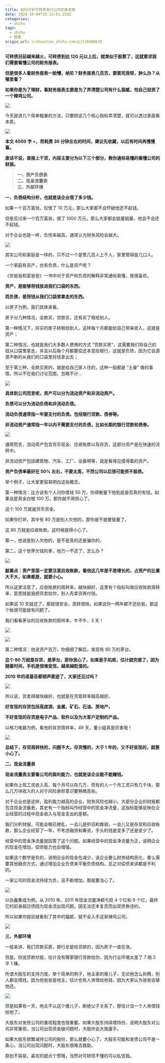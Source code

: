 ```yaml
---
title: 如何分析可转债发行公司的基本面
date: 2024-10-04T15:13:51.210Z
categories:
  - zhihu
tags:
  - zhihu
  - 股票
origin_url: //zhuanlan.zhihu.com/p/110406638
---
```

&#x20;**可转债目前越来越火，可转债到达 120 元以上后，就类似于股票了，这就要求我们需要看懂公司的财务报表。**&#x20;

&#x20;**但是很多人看财务报表一脸懵，纳尼？财务报表几百页，要累死我呀，肿么办？从哪里看？**&#x20;

&#x20;**如果你是为了理财，看财务报表主要是为了弄清楚公司有什么猫腻，怕自己投资了一个辣鸡公司。**&#x20;

![](https://pic4.zhimg.com/v2-61ca1a151e8942198d91f33e4df95c37_b.jpg)

今天就讲几个简单粗暴的方法，只要把这几个核心指标弄清楚，就可以透过表面看本质。

![](https://pic1.zhimg.com/v2-f42d0a781307465ed2e655d4d5caf3ce_b.jpg)

&#x20;**本文 4000 字 +，将耗费 30 分钟左右的时间，建议先收藏，以后有时间再慢慢看。**&#x20;

&#x20;**废话不说，直接上干货，内容主要分为以下三个部分，教你通俗易懂的看懂公司的财报。**&#x20;

> **一、资产负债表**\
> **二、现金流量表**\
> **三、外部环境**

&#x20;**一、负债结构分析，也就是该企业借了多少钱。**&#x20;

如果一个百万富翁，仅借了 10 万元，那么大家都不会怀疑他还不起钱。

但是反过来一个百万富翁，借了 1000 万元，那么大家都会掂量掂量，他会不会还不起钱。

对于企业也是一样，负债率越高，通常认为财务风险会越大。

![](https://pic1.zhimg.com/v2-9c6229795c6a712575716b23682a9f98_b.jpg)

其实公司和家庭是一样的，只不过一个是管几百人上千人，家里管得是几口人。

一个家庭有资产，也有负债，什么是资产呢？

《穷爸爸和富爸爸》一书中对于资产和负债的解释非常通俗易懂，我很喜欢。

&#x20;**资产，是能够将钱放进我们口袋的东西。**&#x20;

&#x20;**而负债，是将钱从我们口袋里拿走的东西。**&#x20;

以房子为例，我们具体来看。

房子分几种情况，全款买，贷款买，还有买了租给别人。

第一种情况下，将买的房子转租给别人，这样每个月都能给自己带来收入，这就是资产；

第二种情况，也就是我们大多数人使用的方式 “贷款买房”，这需要我们将自己的钱从口袋里拿走，并且以后每个月都要偿还本息给银行，这就是负债，因为它会源源不断的从我们的口袋里将钱拿出去；

至于第三种，全款买房的，就是给自己家人住的，这种一般都是 “土豪” 做的事情，所以不在我们讨论范围，忽略不计...

![](https://pica.zhimg.com/v2-496f39ad17a39da60a9679795f2ac5be_b.jpg)

&#x20;**具体到公司而言呢，资产可以分为流动资产和非流动资产。**&#x20;

&#x20;**负债可以分为流动负债和非流动负债。**&#x20;

&#x20;**流动负债通常指一年要支付的负债。包括银行贷款、债券等。**&#x20;

&#x20;**非流动资产通常指一年以内不需要支付的负债，比如长期的银行贷款和债券。**&#x20;

![](https://pic1.zhimg.com/v2-ca185d3abedaf1600707129cc86d10b8_b.jpg)

通常而言，流动资产包含货币现金、应收账款以及存货，这部分资产是在快速的流转中。

非流动资产包括建筑物、汽车、工厂、设备啊等，就是看得见摸得着的资产。

&#x20;**资产负债率最好在 50% 左右，不要太高，不然公司以后很可能资不抵债。**&#x20;

举个例子，让大家更容易明白这些概念。

第一种情况：比方说有个人问你借钱 50 万，你得衡量下他到底是否真的有钱。如果说是真金白银 100 万，那你就不用担心了。

这个 100 万就是货币资金。

如果你打听，其中有 80 万是别人欠他的，那你是不是要掂量了。

这 80 万就是应收账款。这时候就得小心了。

第一，他说是别人欠他的，是不是真的还是骗你的，

第二，这个世界欠钱的爹，他万一不还了，怎么办？

![](https://pic1.zhimg.com/v2-559b910d68c0d1b9b320104877fa4568_b.jpg)

&#x20;**敲重点：资产里面一定要注意应收账款，看他这几年是不是增长的，占资产的比重大不大，如果都是，就要小心。**&#x20;

所以这里注意了，应收账款的周转率，越快越好，这里有个指标叫做应收账款周转率，意思就是我把货卖给你，别人先拿货再付钱。

如果说 10 天就还了，那就很安全，周转很快。如果说你一两年都不还给我，那这个账很可能就有问题了。

我们看看茅台的应收账款的周转率，牛不牛，3 天！

![](https://pic2.zhimg.com/v2-b729fd3b737e34ed99061f9eb478a1ff_b.jpg)

![](https://pic1.zhimg.com/v2-ac21b6fa60c44a96df5d96f885e497e2_b.jpg)

第二种情况：他说资产百万，你细细了解后，发现有 80 万的茅台。

&#x20;**这个 80 万就是存货，是茅台，那你放心了，如果是手机呢，估计就完蛋了，因为随着时间，手机是很难变现，越来越贬值的。**&#x20;

&#x20;**2010 年的诺基亚都销声匿迹了，大家还见过吗？**&#x20;

![](https://pic1.zhimg.com/v2-60594465246f46334139241371ab04ea_b.jpg)

所以说，货卖得越快越好，也就是在货周转率越高越好。

&#x20;**好变现的存货包括高度酒、金属、矿石、石油、房地产。**&#x20;

&#x20;**不好变现的存货是电子产品、软件以及为大客户定制的产品。**&#x20;

以格力电器为例，看他的存货周转率，49 天，董小姐真是厉害哦！

![](https://pic4.zhimg.com/v2-3ba16d6103bcb3d13029b486e0a45b8b_b.jpg)

&#x20;**总结下，存货周转快的，问题不大，存货慢的，大于 1 年的，又不好变现的，就要小心了。**&#x20;

**二、现金流量表**

&#x20;**现金流量表主要看公司的盈利能力，也就是该企业能不能赚钱。**&#x20;

如果你上班工资收入高，每个月可以存几万，而有的人一个月工资只有几千块，那么几万块收入的人对于风险承担意识要稍微高些。

对于企业也是这样，盈利能力越高的企业，财务风险也越小。大部分企业的财报都包含现金流量表，其史有一个指标叫作经营中的现金净流量，这指标能够反映在企业经营的过程中现金收入与现金支出的差额。

我们分析财报，可能会眼花缭乱，一会儿是折旧和推销，一会儿又是存货和应收账款，那么企业经营了一年，不考虑融资和筹资，手头的钱是变多了还是变少了。

经营中的现金净流量就回答了这个问题。如果经营中的现金净流量为正，说明企业的现金在增加，偿债能力也会增强。

如果这个数字是负的，说明企业的现金在减少，该企业要么财务结构恶化，要么需要其他融资方式，通过增加企业负债来平衡负债结构，总之对偿债来讲都是不利的。

一家公司的现金流持续为负，且不断增加，那就要当心了。

![](https://pica.zhimg.com/v2-600f2d9fdbaa09f8859b93bab568031a_b.jpg)

以协鑫集成为例，从 2010 年、2011 年现金流量净额亏损 4 个亿和 9 个亿，最终它的前身超日债因为现金流出现问题，因无法还本复息而出现债券违约。

所以如果你提前就看到了其中的猫腻，就不会入手这家辣鸡公司。

![](https://pic3.zhimg.com/v2-49b9cb103f861f31235aa9839b03ccf8_b.jpg)

**三、外部环境**

一般来讲，我们贷款买房，银行总是给贷款的，因为房子一直在涨。

但是，你说贷款炒股，估计没有哪家银行贷款给你，因为行业环境太差了 7 赔 2 平 1 赚。

所谓大股东的支持力度，挙个简单的例子，地主家的傻儿子，无论他怎么折腾，别人都会借钱，因为他爸爸是地主，估计也有人肯借给他钱，因为大家认为爸爸会替他还。

![](https://pic1.zhimg.com/v2-9579c67c06923b0a86d3180e5f16680a_b.jpg)

但是如果有一天，地主不认这个傻儿子，断绝父子关系了，那估计没一个人肯借钱给他了。

大股东对发债公司的重视程度也很重要。如果大股东持续增持份，说明大股东对公司非常重视，当公司出现资金链问题时，大股炸会大施援手。

如果大股东频繁减持公司的股份，那么就要小心了。大股东可能和发债公司不是一条心，当公司出现问题时，大股东很难去救助。

原创不容易，喜欢的就点个赞哦，当然对可转债不懂的可以私信我。
